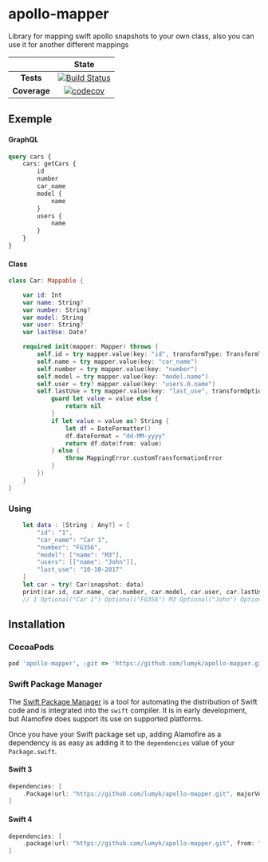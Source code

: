 # apollo-mapper
Library for mapping swift apollo snapshots to your own class, also you can use it for another different mappings

| | **State** |
| :---: | :---: |
| **Tests** | [![Build Status](https://travis-ci.org/Lumyk/apollo-mapper.svg?branch=master)](https://travis-ci.org/Lumyk/apollo-mapper) |
| **Coverage** | [![codecov](https://codecov.io/gh/Lumyk/apollo-mapper/branch/master/graph/badge.svg)](https://codecov.io/gh/Lumyk/apollo-mapper) |

## Exemple

#### GraphQL
```graphql
query cars {
    cars: getCars {
        id
        number
        car_name
        model {
            name
        }
        users {
            name
        }
    }
}
```
#### Class

```swift
class Car: Mappable {

    var id: Int
    var name: String?
    var number: String?
    var model: String
    var user: String?
    var lastUse: Date?

    required init(mapper: Mapper) throws {
        self.id = try mapper.value(key: "id", transformType: TransformTypes.stringToInt)
        self.name = try mapper.value(key: "car_name")
        self.number = try mapper.value(key: "number")
        self.model = try mapper.value(key: "model.name")
        self.user = try? mapper.value(key: "users.0.name")
        self.lastUse = try mapper.value(key: "last_use", transformOptionalType: { (value) -> Date? in
            guard let value = value else {
                return nil
            }
            if let value = value as? String {
                let df = DateFormatter()
                df.dateFormat = "dd-MM-yyyy"
                return df.date(from: value)
            } else {
                throw MappingError.customTransformationError
            }
        })
    }
}
```

### Using
```swift
    let data : [String : Any?] = [
        "id": "1",
        "car_name": "Car 1",
        "number": "FG356",
        "model": ["name": "M3"],
        "users": [["name": "John"]],
        "last_use": "10-10-2017"
    ]
    let car = try! Car(snapshot: data)
    print(car.id, car.name, car.number, car.model, car.user, car.lastUse)
    // 1 Optional("Car 1") Optional("FG356") M3 Optional("John") Optional(2017-10-09 21:00:00 +0000)
```

## Installation

### CocoaPods
```ruby
pod 'apollo-mapper', :git => 'https://github.com/lumyk/apollo-mapper.git'
```

### Swift Package Manager

The [Swift Package Manager](https://swift.org/package-manager/) is a tool for automating the distribution of Swift code and is integrated into the `swift` compiler. It is in early development, but Alamofire does support its use on supported platforms.

Once you have your Swift package set up, adding Alamofire as a dependency is as easy as adding it to the `dependencies` value of your `Package.swift`.

#### Swift 3

```swift
dependencies: [
    .Package(url: "https://github.com/lumyk/apollo-mapper.git", majorVersion: 0)
]
```

#### Swift 4

```swift
dependencies: [
    .package(url: "https://github.com/lumyk/apollo-mapper.git", from: "0.0.1")
]
```
